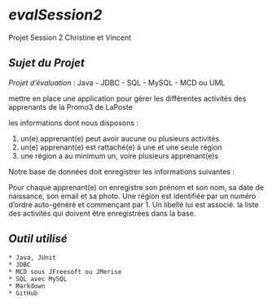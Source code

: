 # *evalSession2*
Projet Session 2 Christine et Vincent

## *Sujet du Projet*

*Projet d’évaluation* : Java - JDBC - SQL - MySQL - MCD ou UML

mettre en place une application pour gérer les différentes activités des
apprenants de la Promo3 de LaPoste

les informations dont nous disposons :

  1.  un(e) apprenant(e) peut avoir aucune ou plusieurs activités
  2.  un(e) apprenant(e) est rattaché(e) à une et une seule région
  3.  une région a au minimum un, voire plusieurs apprenant(e)s

Notre base de données doit enregistrer les informations suivantes :

Pour chaque apprenant(e) on enregistre son prénom et son nom, sa date de
naissance, son email et sa photo. Une région est identifiée par un numéro
d’ordre auto-généré et commençant par 1. Un libellé lui est associé.
la liste des activités qui doivent être enregistrées dans la base.


## *Outil utilisé*

    * Java, JUnit
    * JDBC
    * MCD sous JFreesoft ou JMerise
    * SQL avec MySQL
    * Markdown
    * GitHub

##
